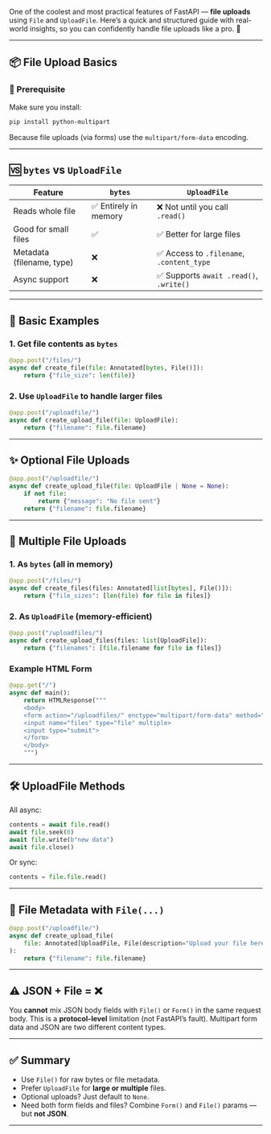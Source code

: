 One of the coolest and most practical features of FastAPI — **file uploads** using `File` and `UploadFile`. Here’s a quick and structured guide with real-world insights, so you can confidently handle file uploads like a pro. 🚀

---

## 📦 File Upload Basics

### 🔧 Prerequisite
Make sure you install:
```bash
pip install python-multipart
```
Because file uploads (via forms) use the `multipart/form-data` encoding.

---

## 🆚 `bytes` vs `UploadFile`

| Feature            | `bytes`                             | `UploadFile`                             |
|--------------------|--------------------------------------|-------------------------------------------|
| Reads whole file   | ✅ Entirely in memory                | ❌ Not until you call `.read()`           |
| Good for small files | ✅                                  | ✅ Better for large files                 |
| Metadata (filename, type) | ❌                            | ✅ Access to `.filename`, `.content_type` |
| Async support      | ❌                                  | ✅ Supports `await .read()`, `.write()`   |

---

## 🧪 Basic Examples

### 1. Get file contents as `bytes`
```python
@app.post("/files/")
async def create_file(file: Annotated[bytes, File()]):
    return {"file_size": len(file)}
```

### 2. Use `UploadFile` to handle larger files
```python
@app.post("/uploadfile/")
async def create_upload_file(file: UploadFile):
    return {"filename": file.filename}
```

---

## ✨ Optional File Uploads

```python
@app.post("/uploadfile/")
async def create_upload_file(file: UploadFile | None = None):
    if not file:
        return {"message": "No file sent"}
    return {"filename": file.filename}
```

---

## 📂 Multiple File Uploads

### 1. As `bytes` (all in memory)
```python
@app.post("/files/")
async def create_files(files: Annotated[list[bytes], File()]):
    return {"file_sizes": [len(file) for file in files]}
```

### 2. As `UploadFile` (memory-efficient)
```python
@app.post("/uploadfiles/")
async def create_upload_files(files: list[UploadFile]):
    return {"filenames": [file.filename for file in files]}
```

### Example HTML Form
```python
@app.get("/")
async def main():
    return HTMLResponse("""
    <body>
    <form action="/uploadfiles/" enctype="multipart/form-data" method="post">
    <input name="files" type="file" multiple>
    <input type="submit">
    </form>
    </body>
    """)
```

---

## 🛠 UploadFile Methods

All async:
```python
contents = await file.read()
await file.seek(0)
await file.write(b"new data")
await file.close()
```

Or sync:
```python
contents = file.file.read()
```

---

## 🧾 File Metadata with `File(...)`

```python
@app.post("/uploadfile/")
async def create_upload_file(
    file: Annotated[UploadFile, File(description="Upload your file here")]
):
    return {"filename": file.filename}
```

---

## ⚠️ JSON + File = ❌

You **cannot** mix JSON body fields with `File()` or `Form()` in the same request body. This is a **protocol-level** limitation (not FastAPI’s fault). Multipart form data and JSON are two different content types.

---

## ✅ Summary

- Use `File()` for raw bytes or file metadata.
- Prefer `UploadFile` for **large or multiple** files.
- Optional uploads? Just default to `None`.
- Need both form fields and files? Combine `Form()` and `File()` params — but **not JSON**.

---

